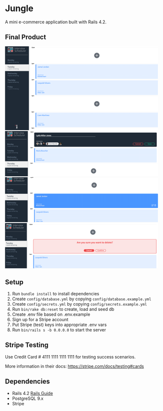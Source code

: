 # Jungle

A mini e-commerce application built with Rails 4.2. 

## Final Product

!["Main page"](https://github.com/rohanbatra24/scheduler/blob/master/docs/Main%20page.png?raw=true)
!["Create new appointment"](https://github.com/rohanbatra24/scheduler/blob/master/docs/Create%20new%20appointment.png?raw=true)
!["Appointment on hover"](https://github.com/rohanbatra24/scheduler/blob/master/docs/Appointment%20on%20hover.png?raw=true)
!["Delete confirmation"](https://github.com/rohanbatra24/scheduler/blob/master/docs/Delete%20confirmation.png?raw=true)



## Setup

1. Run `bundle install` to install dependencies
2. Create `config/database.yml` by copying `config/database.example.yml`
3. Create `config/secrets.yml` by copying `config/secrets.example.yml`
4. Run `bin/rake db:reset` to create, load and seed db
5. Create .env file based on .env.example
6. Sign up for a Stripe account
7. Put Stripe (test) keys into appropriate .env vars
8. Run `bin/rails s -b 0.0.0.0` to start the server

## Stripe Testing

Use Credit Card # 4111 1111 1111 1111 for testing success scenarios.

More information in their docs: <https://stripe.com/docs/testing#cards>

## Dependencies

* Rails 4.2 [Rails Guide](http://guides.rubyonrails.org/v4.2/)
* PostgreSQL 9.x
* Stripe
